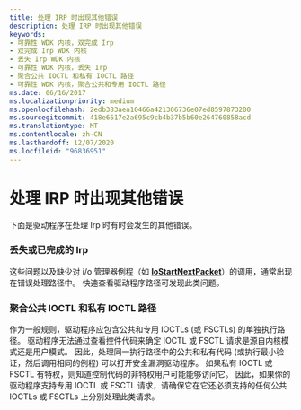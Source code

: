 ```yaml
---
title: 处理 IRP 时出现其他错误
description: 处理 IRP 时出现其他错误
keywords:
- 可靠性 WDK 内核，双完成 Irp
- 双完成 Irp WDK 内核
- 丢失 Irp WDK 内核
- 可靠性 WDK 内核，丢失 Irp
- 聚合公共 IOCTL 和私有 IOCTL 路径
- 可靠性 WDK 内核，聚合公共和专用 IOCTL 路径
ms.date: 06/16/2017
ms.localizationpriority: medium
ms.openlocfilehash: 2edb383aea10466a421306736e07ed8597873200
ms.sourcegitcommit: 418e6617e2a695c9cb4b37b5b60e264760858acd
ms.translationtype: MT
ms.contentlocale: zh-CN
ms.lasthandoff: 12/07/2020
ms.locfileid: "96836951"
---
```

# <a name="additional-errors-in-handling-irps"></a>处理 IRP 时出现其他错误





下面是驱动程序在处理 Irp 时有时会发生的其他错误。

### <a name="lost-or-double-completed-irps"></a>丢失或已完成的 Irp

这些问题以及缺少对 i/o 管理器例程（如 [**IoStartNextPacket**](/windows-hardware/drivers/ddi/ntifs/nf-ntifs-iostartnextpacket)）的调用，通常出现在错误处理路径中。 快速查看驱动程序路径可发现此类问题。

### <a name="converging-public-ioctl-and-private-ioctl-paths"></a>聚合公共 IOCTL 和私有 IOCTL 路径

作为一般规则，驱动程序应包含公共和专用 IOCTLs (或 FSCTLs) 的单独执行路径。 驱动程序无法通过查看控件代码来确定 IOCTL 或 FSCTL 请求是源自内核模式还是用户模式。 因此，处理同一执行路径中的公共和私有代码 (或执行最小验证，然后调用相同的例程) 可以打开安全漏洞驱动程序。 如果私有 IOCTL 或 FSCTL 有特权，则知道控制代码的非特权用户可能能够访问它。 因此，如果你的驱动程序支持专用 IOCTL 或 FSCTL 请求，请确保它在它还必须支持的任何公共 IOCTLs 或 FSCTLs 上分别处理此类请求。

 

